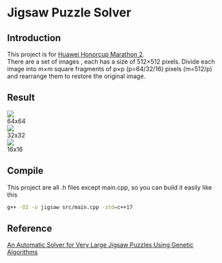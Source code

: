 # Jigsaw Puzzle Solver
## Introduction
This project is for [Huawei Honorcup Marathon 2](http://codeforces.com/blog/entry/70047).  
There are a set of images , each has a size of 512×512 pixels. Divide each image into m×m square fragments of p×p (p=64/32/16) pixels (m=512/p) and rearrange them to restore the original image.  
## Result
![](https://i.postimg.cc/85C9s4Yd/1.png)  
64x64  
![](https://i.postimg.cc/g0s1YQgk/2.png)  
32x32  
![](https://i.postimg.cc/43srRsbS/3.png)  
16x16
## Compile
This project are all .h files except main.cpp, so you can build it easily like this  
```bash
g++ -O2 -o jigsaw src/main.cpp -std=c++17   
```
## Reference
[An Automatic Solver for Very Large Jigsaw Puzzles
Using Genetic Algorithms](https://arxiv.org/pdf/1711.06767.pdf)